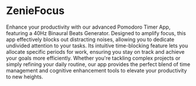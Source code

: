 # ZenieFocus
Enhance your productivity with our advanced Pomodoro Timer App, featuring a 40Hz Binaural Beats Generator. Designed to amplify focus, this app effectively blocks out distracting noises, allowing you to dedicate undivided attention to your tasks. Its intuitive time-blocking feature lets you allocate specific periods for work, ensuring you stay on track and achieve your goals more efficiently. Whether you're tackling complex projects or simply refining your daily routine, our app provides the perfect blend of time management and cognitive enhancement tools to elevate your productivity to new heights.




